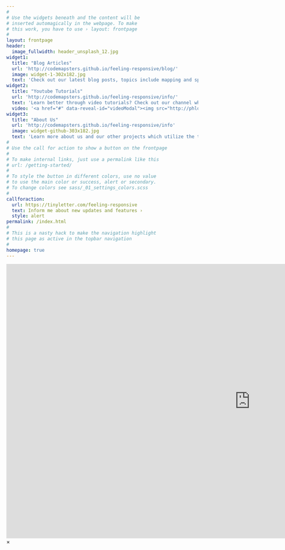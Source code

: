 ```yaml
---
#
# Use the widgets beneath and the content will be
# inserted automagically in the webpage. To make
# this work, you have to use › layout: frontpage
#
layout: frontpage
header:
  image_fullwidth: header_unsplash_12.jpg
widget1:
  title: "Blog Articles"
  url: 'http://codemapsters.github.io/feeling-responsive/blog/'
  image: widget-1-302x182.jpg
  text: 'Check out our latest blog posts, topics include mapping and spatial data analysis with QGIS, Python, R, GeoPandas, ArcMap and more'
widget2:
  title: "Youtube Tutorials"
  url: 'http://codemapsters.github.io/feeling-responsive/info/'
  text: 'Learn better through video tutorials? Check out our channel which has most of our spatial data analysis and GIS blog posts'
  video: '<a href="#" data-reveal-id="videoModal"><img src="http://phlow.github.io/feeling-responsive/images/start-video-feeling-responsive-302x182.jpg" width="302" height="182" alt=""/></a>'
widget3:
  title: "About Us"
  url: 'http://codemapsters.github.io/feeling-responsive/info'
  image: widget-github-303x182.jpg
  text: 'Learn more about us and our other projects which utilize the techniques posted here'
#
# Use the call for action to show a button on the frontpage
#
# To make internal links, just use a permalink like this
# url: /getting-started/
#
# To style the button in different colors, use no value
# to use the main color or success, alert or secondary.
# To change colors see sass/_01_settings_colors.scss
#
callforaction:
  url: https://tinyletter.com/feeling-responsive
  text: Inform me about new updates and features ›
  style: alert
permalink: /index.html
#
# This is a nasty hack to make the navigation highlight
# this page as active in the topbar navigation
#
homepage: true
---
```


<div id="videoModal" class="reveal-modal large" data-reveal="">
  <div class="flex-video widescreen vimeo" style="display: block;">
    <iframe width="1280" height="720" src="https://www.youtube.com/embed/3b5zCFSmVvU" frameborder="0" allowfullscreen></iframe>
  </div>
  <a class="close-reveal-modal">&#215;</a>
</div>
